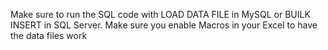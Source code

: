 Make sure to run the SQL code with LOAD DATA FILE in MySQL or BUILK INSERT in SQL Server.
Make sure you enable Macros in your Excel to have the data files work
